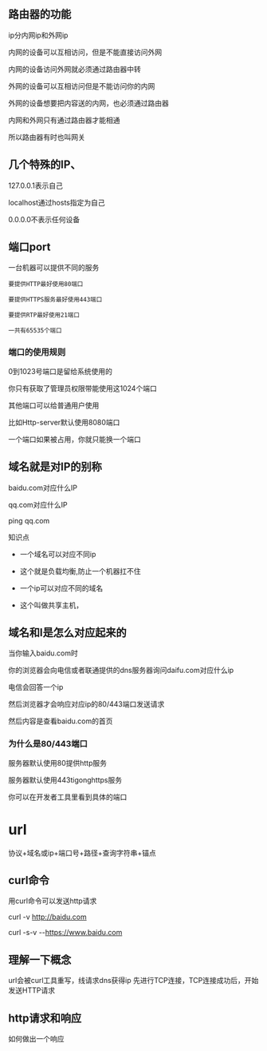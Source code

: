 ## 路由器的功能
   ip分内网ip和外网ip
   
   内网的设备可以互相访问，但是不能直接访问外网
   
   内网的设备访问外网就必须通过路由器中转
   
   外网的设备可以互相访问但是不能访问你的内网
   
   外网的设备想要把内容送的内网，也必须通过路由器
   
   内网和外网只有通过路由器才能相通
   
   所以路由器有时也叫网关
## 几个特殊的IP、
  127.0.0.1表示自己
  
  localhost通过hosts指定为自己
  
  0.0.0.0不表示任何设备
  
## 端口port


  一台机器可以提供不同的服务
  
    要提供HTTP最好使用80端口
    
    要提供HTTPS服务最好使用443端口
    
    要提供RTP最好使用21端口
    
    一共有65535个端口
 ### 端口的使用规则
  0到1023号端口是留给系统使用的
  
  你只有获取了管理员权限带能使用这1024个端口
  
  其他端口可以给普通用户使用
  
  比如Http-server默认使用8080端口
  
  一个端口如果被占用，你就只能换一个端口
  
## 域名就是对IP的别称

  baidu.com对应什么IP
  
  qq.com对应什么IP
  
  ping qq.com
  
  知识点
  * 一个域名可以对应不同ip
  
  * 这个就是负载均衡,防止一个机器扛不住
  
  * 一个ip可以对应不同的域名
  
  * 这个叫做共享主机，
  
  
## 域名和I是怎么对应起来的

  当你输入baidu.com时
  
  你的浏览器会向电信或者联通提供的dns服务器询问daifu.com对应什么ip
  
  电信会回答一个ip
  
  然后浏览器才会响应对应ip的80/443端口发送请求
  
  然后内容是查看baidu.com的首页
  
### 为什么是80/443端口

  服务器默认使用80提供http服务
  
  服务器默认使用443tigonghttps服务
  
  你可以在开发者工具里看到具体的端口
  
  
  
# url
   
   协议+域名或ip+端口号+路径+查询字符串+锚点
## curl命令

  用curl命令可以发送http请求
  
  curl -v http://baidu.com
  
  curl -s-v --https://www.baidu.com
  
## 理解一下概念 

url会被curl工具重写，线请求dns获得ip
先进行TCP连接，TCP连接成功后，开始发送HTTP请求


## http请求和响应
  
  如何做出一个响应

  
  


  
